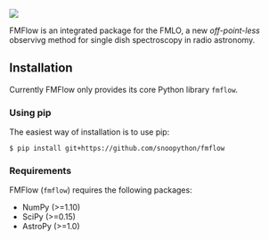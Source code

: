 ![](https://github.com/snoopython/fmflow/wiki/images/fmflow-logo-header.png)

FMFlow is an integrated package for the FMLO, a new *off-point-less* observivg method for single dish spectroscopy in radio astronomy.

## Installation

Currently FMFlow only provides its core Python library `fmflow`.

### Using pip

The easiest way of installation is to use pip:

`$ pip install git+https://github.com/snoopython/fmflow`

### Requirements

FMFlow (`fmflow`) requires the following packages:

+ NumPy (>=1.10)
+ SciPy (>=0.15)
+ AstroPy (>=1.0)
